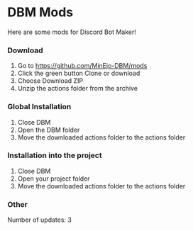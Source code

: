 # DBM Mods
Here are some mods for Discord Bot Maker!

### Download
1. Go to https://github.com/MinEjo-DBM/mods
2. Click the green button Clone or download
3. Choose Download ZIP
4. Unzip the actions folder from the archive

### Global Installation
1. Close DBM
2. Open the DBM folder
3. Move the downloaded actions folder to the actions folder

### Installation into the project
1. Close DBM
2. Open your project folder
3. Move the downloaded actions folder to the actions folder

### Other
Number of updates: 3
